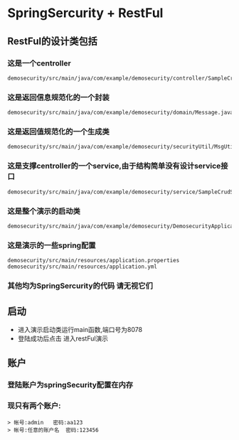 # SpringSercurity + RestFul


## RestFul的设计类包括 
### 这是一个centroller
    demosecurity/src/main/java/com/example/demosecurity/controller/SampleCrudController.java
### 这是返回信息规范化的一个封装
    demosecurity/src/main/java/com/example/demosecurity/domain/Message.java
### 这是返回值规范化的一个生成类
    demosecurity/src/main/java/com/example/demosecurity/securityUtil/MsgUtil.java
### 这是支撑centroller的一个service,由于结构简单没有设计service接口
    demosecurity/src/main/java/com/example/demosecurity/service/SampleCrudService.java
### 这是整个演示的启动类
    demosecurity/src/main/java/com/example/demosecurity/DemosecurityApplication.java
### 这是演示的一些spring配置
    demosecurity/src/main/resources/application.properties
    demosecurity/src/main/resources/application.yml
### 其他均为SpringSercurity的代码  请无视它们
## 启动
* 进入演示启动类运行main函数,端口号为8078
* 登陆成功后点击 进入restFul演示  
   
    
## 账户
### 登陆账户为springSecurity配置在内存
### 现只有两个账户:
    > 帐号:admin   密码:aa123
    > 帐号:任意的账户名  密码:123456